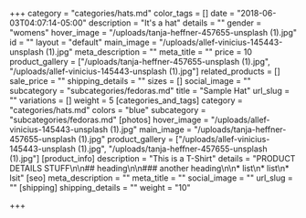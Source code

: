 +++
category = "categories/hats.md"
color_tags = []
date = "2018-06-03T04:07:14-05:00"
description = "It's a hat"
details = ""
gender = "womens"
hover_image = "/uploads/tanja-heffner-457655-unsplash (1).jpg"
id = ""
layout = "default"
main_image = "/uploads/allef-vinicius-145443-unsplash (1).jpg"
meta_description = ""
meta_title = ""
price = 10
product_gallery = ["/uploads/tanja-heffner-457655-unsplash (1).jpg", "/uploads/allef-vinicius-145443-unsplash (1).jpg"]
related_products = []
sale_price = ""
shipping_details = ""
sizes = []
social_image = ""
subcategory = "subcategories/fedoras.md"
title = "Sample Hat"
url_slug = ""
variations = []
weight = 5
[categories_and_tags]
category = "categories/hats.md"
colors = "blue"
subcategory = "subcategories/fedoras.md"
[photos]
hover_image = "/uploads/allef-vinicius-145443-unsplash (1).jpg"
main_image = "/uploads/tanja-heffner-457655-unsplash (1).jpg"
product_gallery = ["/uploads/allef-vinicius-145443-unsplash (1).jpg", "/uploads/tanja-heffner-457655-unsplash (1).jpg"]
[product_info]
description = "This is a T-Shirt"
details = "PRODUCT DETAILS STUFF\n\n## heading\n\n### another heading\n\n* list\n* list\n* lsit"
[seo]
meta_description = ""
meta_title = ""
social_image = ""
url_slug = ""
[shipping]
shipping_details = ""
weight = "10"

+++
